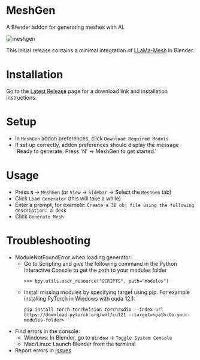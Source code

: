 # MeshGen

A Blender addon for generating meshes with AI.

![meshgen](docs/meshgen.gif)

This initial release contains a minimal integration of [LLaMa-Mesh](https://github.com/nv-tlabs/LLaMA-Mesh) in Blender.

# Installation

Go to the [Latest Release](https://github.com/huggingface/meshgen/releases/latest) page for a download link and installation instructions.

# Setup
- In `MeshGen` addon preferences, click `Download Required Models`
- If set up correctly, addon preferences should display the message `Ready to generate. Press 'N' -> MeshGen to get started.'

# Usage

- Press `N` -> `MeshGen` (or `View` -> `Sidebar` -> Select the `MeshGen` tab)
- Click `Load Generator` (this will take a while)
- Enter a prompt, for example: `Create a 3D obj file using the following description: a desk`
- Click `Generate Mesh`

# Troubleshooting

- ModuleNotFoundError when loading generator:
  - Go to Scripting and give the following command in the Python Interactive Console to get the path to your modules folder
    ```
    >>> bpy.utils.user_resource("SCRIPTS", path="modules")
    ```
  - Install missing modules by specifying target using pip. For example installing PyTorch in Windows with cuda 12.1:
    ```
    pip install torch torchvision torchaudio --index-url https://download.pytorch.org/whl/cu121 --target=<path-to-your-modules-folder>
    ```
- Find errors in the console:
  - Windows: In Blender, go to `Window` -> `Toggle System Console`
  - Mac/Linux: Launch Blender from the terminal
- Report errors in [Issues](https://github.com/huggingface/meshgen/issues)

